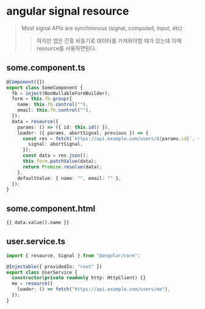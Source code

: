 # angular signal resource

> Most signal APIs are synchronous (signal, computed, input, etc)
>
> > 하지만 앱은 간홍 비동기로 데이터를 가져와야할 때가 있는데 이때 resource를 사용하면된다.

## some.component.ts

```ts
@Component({})
export class SomeComponent {
  fb = inject(NonNullableFormBuilder);
  form = this.fb.group({
    name: this.fb.control(""),
    email: this.fb.control(""),
  });
  data = resource({
    params: () => ({ id: this.id() }),
    loader: ({ params, abortSignal, previous }) => {
      const res = fetch(`https://api.example.com/users/${params.id}`, {
        signal: abortSignal,
      });
      const data = res.json();
      this.form.patchValue(data);
      return Promise.resolve(data);
    },
    defaultValue: { name: "", email: "" },
  });
}
```

## some.component.html

```html
{{ data.value().name }}
```

## user.service.ts

```ts
import { resource, Signal } from "@angular/core";

@Injectable({ providedIn: "root" })
export class UserService {
  constructor(private readonly http: HttpClient) {}
  me = resource({
    loader: () => fetch("https://api.example.com/users/me"),
  });
}
```
